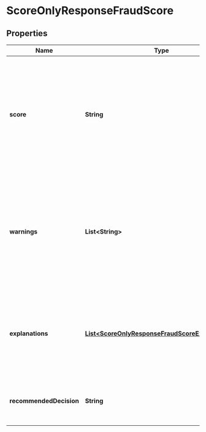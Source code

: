 

# ScoreOnlyResponseFraudScore

## Properties

Name | Type | Description | Notes
------------ | ------------- | ------------- | -------------
**score** | **String** | The score attributed to this request by our machine learning system, ranging from 0 (less likely to be fraud) to 1000 (more likely to be fraud). |  [optional]
**warnings** | **List&lt;String&gt;** | A list of non-critical warnings raised while processing the request. Warnings included in this list will have integration and data-quality related messages. |  [optional]
**explanations** | [**List&lt;ScoreOnlyResponseFraudScoreExplanations&gt;**](ScoreOnlyResponseFraudScoreExplanations.md) | Explanation of the fraud score applied consisting of a description, type of the explanation, and rule (if applicable). |  [optional]
**recommendedDecision** | **String** | The action that should be taken for the request that was sent. |  [optional]



